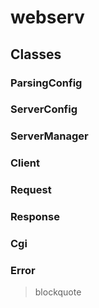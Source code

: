 # webserv
## Classes
### ParsingConfig
### ServerConfig
### ServerManager
### Client
### Request
### Response
### Cgi
### Error
> blockquote
